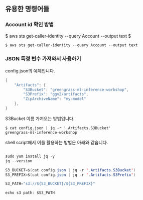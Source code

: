 ## 유용한 명령어들 

### Account id 확인 방법 

$ aws sts get-caller-identity --query Account --output text $

```c
$ aws sts get-caller-identity --query Account --output text
```

### JSON 특정 변수 가져와서 사용하기 

config.json의 예제입니다. 

```java
{
    "Artifacts": {
        "S3Bucket": "greengrass-ml-inference-workshop",
        "S3Prefix": "ggv2/artifacts",
        "ZipArchiveName": "my-model"
    },
}
```

S3Bucket 이름 가져오는 방법입니다. 

```
$ cat config.json | jq -r '.Artifacts.S3Bucket'
greengrass-ml-inference-workshop
```

shell script에서 이를 활용하는 방법은 아래와 같습니다. 

```java

sudo yum install jq -y
jq --version

S3_BUCKET=$(cat config.json | jq -r '.Artifacts.S3Bucket')
S3_PREFIX=$(cat config.json | jq -r '.Artifacts.S3Prefix')

S3_PATH="s3://${S3_BUCKET}/${S3_PREFIX}"

echo s3 path: $S3_PATH
```

